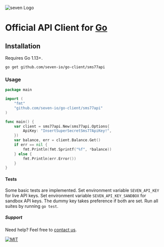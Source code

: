 ![](https://www.seven.io/wp-content/uploads/Logo.svg "seven Logo")

# Official API Client for [Go](https://golang.org/)

## Installation

Requires Go 1.13+.

```go get github.com/seven-io/go-client/sms77api```

### Usage

```go
package main

import (
	"fmt"
	"github.com/seven-io/go-client/sms77api"
)

func main() {
	var client = sms77api.New(sms77api.Options{
		ApiKey: "InsertSuperSecretSms77ApiKey!",
	})
	var balance, err = client.Balance.Get()
	if err == nil {
		fmt.Println(fmt.Sprintf("%f", *balance))
	} else {
		fmt.Println(err.Error())
	}
}
```

#### Tests

Some basic tests are implemented. Set environment variable `SEVEN_API_KEY` for live API keys. Set environment
variable `SEVEN_API_KEY_SANDBOX` for sandbox API keys. The dummy key takes preference if both are set. Run all suites by
running `go test`.

##### Support

Need help? Feel free to [contact us](https://www.seven.io/en/company/contact/).

[![MIT](https://img.shields.io/badge/License-MIT-teal.svg)](LICENSE)
